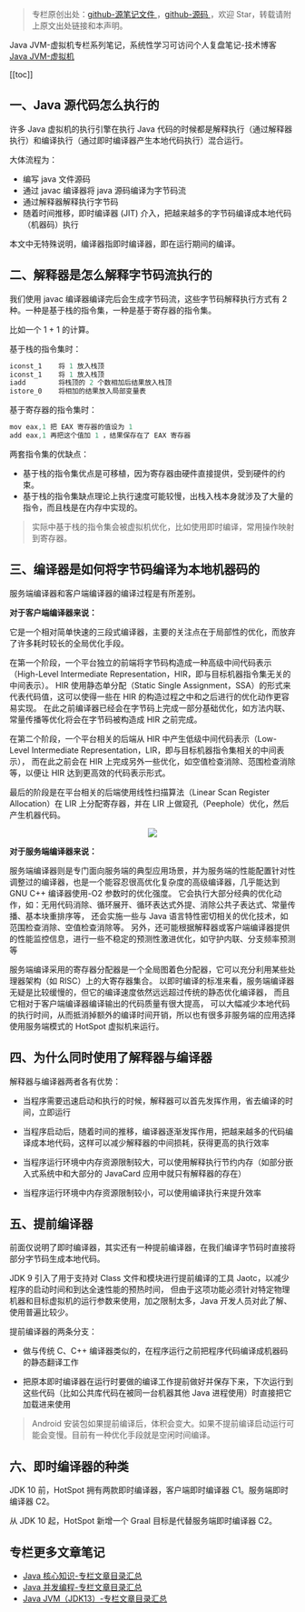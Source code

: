 > 专栏原创出处：[github-源笔记文件 ](https://github.com/GourdErwa/review-notes/tree/master/language/java-jvm) ，[github-源码 ](https://github.com/GourdErwa/java-advanced/tree/master/java-jvm)，欢迎 Star，转载请附上原文出处链接和本声明。

Java JVM-虚拟机专栏系列笔记，系统性学习可访问个人复盘笔记-技术博客 [Java JVM-虚拟机 ](https://review-notes.top/language/java-jvm/)

[[toc]]
## 一、Java 源代码怎么执行的
许多 Java 虚拟机的执行引擎在执行 Java 代码的时候都是解释执行（通过解释器执行）和编译执行（通过即时编译器产生本地代码执行）混合运行。

大体流程为：
- 编写 java 文件源码
- 通过 javac 编译器将 java 源码编译为字节码流
- 通过解释器解释执行字节码
- 随着时间推移，即时编译器 (JIT) 介入，把越来越多的字节码编译成本地代码（机器码）执行

本文中无特殊说明，编译器指即时编译器，即在运行期间的编译。

## 二、解释器是怎么解释字节码流执行的
我们使用 javac 编译器编译完后会生成字节码流，这些字节码解释执行方式有 2 种。一种是基于栈的指令集，一种是基于寄存器的指令集。

比如一个 1 + 1 的计算。

基于栈的指令集时：
```java
iconst_1    将 1 放入栈顶
iconst_1    将 1 放入栈顶
iadd        将栈顶的 2 个数相加后结果放入栈顶
istore_0    将相加的结果放入局部变量表
```

基于寄存器的指令集时：
```java
mov eax,1 把 EAX 寄存器的值设为 1
add eax,1 再把这个值加 1 ，结果保存在了 EAX 寄存器
```

两套指令集的优缺点：
- 基于栈的指令集优点是可移植，因为寄存器由硬件直接提供，受到硬件的约束。
- 基于栈的指令集缺点理论上执行速度可能较慢，出栈入栈本身就涉及了大量的指令，而且栈是在内存中实现的。

> 实际中基于栈的指令集会被虚拟机优化，比如使用即时编译，常用操作映射到寄存器。

## 三、编译器是如何将字节码编译为本地机器码的
服务端编译器和客户端编译器的编译过程是有所差别。

**对于客户端编译器来说：**

它是一个相对简单快速的三段式编译器，主要的关注点在于局部性的优化，而放弃了许多耗时较长的全局优化手段。 

在第一个阶段，一个平台独立的前端将字节码构造成一种高级中间代码表示（High-Level Intermediate Representation，HIR，即与目标机器指令集无关的中间表示）。
HIR 使用静态单分配（Static Single Assignment，SSA）的形式来代表代码值，这可以使得一些在 HIR 的构造过程之中和之后进行的优化动作更容易实现。
在此之前编译器已经会在字节码上完成一部分基础优化，如方法内联、常量传播等优化将会在字节码被构造成 HIR 之前完成。

在第二个阶段，一个平台相关的后端从 HIR 中产生低级中间代码表示（Low-Level Intermediate Representation，LIR，即与目标机器指令集相关的中间表示），
而在此之前会在 HIR 上完成另外一些优化，如空值检查消除、范围检查消除等，以便让 HIR 达到更高效的代码表示形式。 

最后的阶段是在平台相关的后端使用线性扫描算法（Linear Scan Register Allocation）在 LIR 上分配寄存器，并在 LIR 上做窥孔（Peephole）优化，然后产生机器代码。

<div align="center">
    <img src="https://blog-review-notes.oss-cn-beijing.aliyuncs.com/language/java-jvm/_images/Client-Compiler.png">
</div>

**对于服务端编译器来说：**

服务端编译器则是专门面向服务端的典型应用场景，并为服务端的性能配置针对性调整过的编译器，也是一个能容忍很高优化复杂度的高级编译器，几乎能达到 GNU C++ 编译器使用-O2 参数时的优化强度。
它会执行大部分经典的优化动作，如：无用代码消除、循环展开、循环表达式外提、消除公共子表达式、常量传播、基本块重排序等，
还会实施一些与 Java 语言特性密切相关的优化技术，如范围检查消除、空值检查消除等。
另外，还可能根据解释器或客户端编译器提供的性能监控信息，进行一些不稳定的预测性激进优化，如守护内联、分支频率预测等

服务端编译采用的寄存器分配器是一个全局图着色分配器，它可以充分利用某些处理器架构（如 RISC）上的大寄存器集合。
以即时编译的标准来看，服务端编译器无疑是比较缓慢的，但它的编译速度依然远远超过传统的静态优化编译器，
而且它相对于客户端编译器编译输出的代码质量有很大提高，
可以大幅减少本地代码的执行时间，从而抵消掉额外的编译时间开销，所以也有很多非服务端的应用选择使用服务端模式的 HotSpot 虚拟机来运行。

## 四、为什么同时使用了解释器与编译器
解释器与编译器两者各有优势：

- 当程序需要迅速启动和执行的时候，解释器可以首先发挥作用，省去编译的时间，立即运行

- 当程序启动后，随着时间的推移，编译器逐渐发挥作用，把越来越多的代码编译成本地代码，这样可以减少解释器的中间损耗，获得更高的执行效率

- 当程序运行环境中内存资源限制较大，可以使用解释执行节约内存（如部分嵌入式系统中和大部分的 JavaCard 应用中就只有解释器的存在）

- 当程序运行环境中内存资源限制较小，可以使用编译执行来提升效率

## 五、提前编译器
前面仅说明了即时编译器，其实还有一种提前编译器，在我们编译字节码时直接将部分字节码生成本地代码。

JDK 9 引入了用于支持对 Class 文件和模块进行提前编译的工具 Jaotc，以减少程序的启动时间和到达全速性能的预热时间，
但由于这项功能必须针对特定物理机器和目标虚拟机的运行参数来使用，加之限制太多，Java 开发人员对此了解、使用普遍比较少。

提前编译器的两条分支：
- 做与传统 C、C++ 编译器类似的，在程序运行之前把程序代码编译成机器码的静态翻译工作

- 把原本即时编译器在运行时要做的编译工作提前做好并保存下来，下次运行到这些代码（比如公共库代码在被同一台机器其他 Java 进程使用）时直接把它加载进来使用

> Android 安装包如果提前编译后，体积会变大。如果不提前编译启动运行可能会变慢。目前有一种优化手段就是空闲时间编译。

## 六、即时编译器的种类
JDK 10 前，HotSpot 拥有两款即时编译器，客户端即时编译器 C1。服务端即时编译器 C2。

从 JDK 10 起，HotSpot 新增一个 Graal 目标是代替服务端即时编译器 C2。


## 专栏更多文章笔记
- [Java 核心知识-专栏文章目录汇总](https://gourderwa.blog.csdn.net/article/details/104020339)
- [Java 并发编程-专栏文章目录汇总](https://blog.csdn.net/xiaohulunb/article/details/103594468)
- [Java JVM（JDK13）-专栏文章目录汇总](https://blog.csdn.net/xiaohulunb/article/details/103828570)